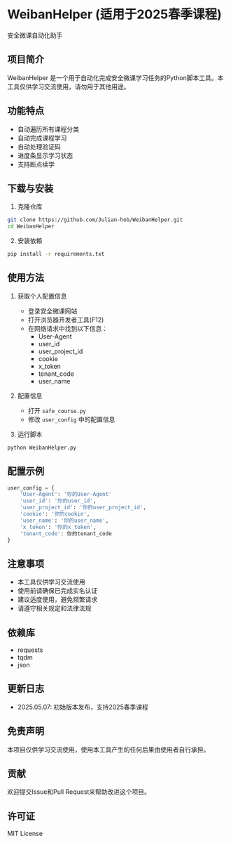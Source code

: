 # WeibanHelper (适用于2025春季课程)
安全微课自动化助手

## 项目简介
WeibanHelper 是一个用于自动化完成安全微课学习任务的Python脚本工具。本工具仅供学习交流使用，请勿用于其他用途。

## 功能特点
- 自动遍历所有课程分类
- 自动完成课程学习
- 自动处理验证码
- 进度条显示学习状态
- 支持断点续学

## 下载与安装
1. 克隆仓库
```bash
git clone https://github.com/Julian-hob/WeibanHelper.git
cd WeibanHelper
```

2. 安装依赖
```bash
pip install -r requirements.txt
```

## 使用方法
1. 获取个人配置信息
   - 登录安全微课网站
   - 打开浏览器开发者工具(F12)
   - 在网络请求中找到以下信息：
     - User-Agent
     - user_id
     - user_project_id
     - cookie
     - x_token
     - tenant_code
     - user_name

2. 配置信息
   - 打开 `safe_course.py`
   - 修改 `user_config` 中的配置信息

3. 运行脚本
```bash
python WeibanHelper.py
```

## 配置示例
```python
user_config = {
    'User-Agent': '你的User-Agent'
    'user_id': '你的user_id',
    'user_project_id': '你的user_project_id',
    'cookie': '你的cookie',
    'user_name': '你的user_name',
    'x_token': '你的x_token',
    'tenant_code': 你的tenant_code
}
```

## 注意事项
- 本工具仅供学习交流使用
- 使用前请确保已完成实名认证
- 建议适度使用，避免频繁请求
- 请遵守相关规定和法律法规

## 依赖库
- requests
- tqdm
- json

## 更新日志
- 2025.05.07: 初始版本发布，支持2025春季课程

## 免责声明
本项目仅供学习交流使用，使用本工具产生的任何后果由使用者自行承担。

## 贡献
欢迎提交Issue和Pull Request来帮助改进这个项目。

## 许可证
MIT License 